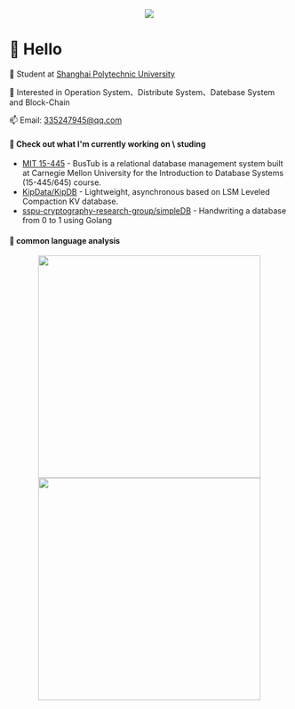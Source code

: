 
<!-- knock code pictures 敲代码的图片 -->
<div align=center>
    <img src="https://cdn.jsdelivr.net/gh/sun0225SUN/sun0225SUN/assets/images/coding.gif">
</div>



#  🙋 Hello    
👋 Student at [Shanghai Polytechnic University](https://www.sspu.edu.cn/)   
   
 👀 Interested in Operation System、Distribute System、Datebase System and Block-Chain   
    
 📫 Email: [335247945@qq.com](mailto:335247945@qq.com)     

#### 👷 Check out what I'm currently working on \ studing 
- [MIT 15-445](https://github.com/CoderfishGzh/CMU15-445-2022) - BusTub is a relational database management system built at Carnegie Mellon University for the Introduction to Database Systems (15-445/645) course.
- [KipData/KipDB](https://github.com/KipData/KipDB) -  Lightweight, asynchronous based on LSM Leveled Compaction KV database.
- [sspu-cryptography-research-group/simpleDB](https://github.com/sspu-cryptography-research-group/simpleDB) - Handwriting a database from 0 to 1 using Golang

#### 🔨 common language analysis 
<div align=center>
<img width="400" src="http://github-profile-summary-cards.vercel.app/api/cards/stats?username=CoderfishGzh&theme=github_dark">
<img width="400" src="http://github-profile-summary-cards.vercel.app/api/cards/most-commit-language?username=CoderfishGzh&theme=github_dark">
<div>
<!---
CoderfishGzh/CoderfishGzh is a ✨ special ✨ repository because its `README.md` (this file) appears on your GitHub profile.
You can click the Preview link to take a look at your changes.
--->
